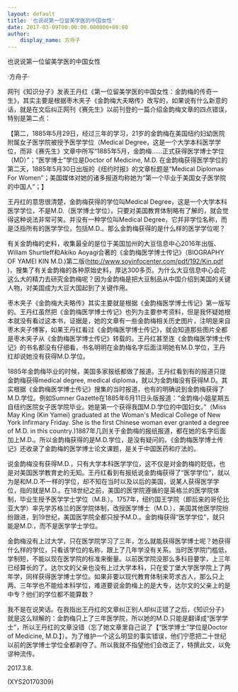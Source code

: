 ```yaml
---
layout: default
title: '也说说第一位留美学医的中国女性'
date: 2017-03-09T00:00:00.000000+08:00
author:
    display_name: 方舟子
---
```


也说说第一位留美学医的中国女性

·方舟子·

网刊《知识分子》发表王丹红《第一位留美学医的中国女性：金韵梅的传奇一生》，其实主要是根据枣木夹子《金韵梅大夫略传》改写的，如果说有什么新意的话，就是在文后纠正网刊《赛先生》以前刊登的一篇介绍金韵梅文章的四点错误，特别是第二点：

【第二，1885年5月29日，经过三年的学习，21岁的金韵梅在美国纽约妇幼医院附属女子医学院被授予医学学位（Medical Degree，这是一个大学本科医学学位，而非《赛先生》文章中所写“1885年5月，金韵梅......正式获得医学博士学位（MD）”；“医学博士”学位是Doctor of Medicine, M.D. 在金韵梅获得医学学位的第二天，1885年5月30日出版的《纽约时报》的文章标题是“Medical Diplomas For Women”；美国媒体对她的诸多报道均称她为“第一个毕业于美国女子医学院的中国人”；】

王丹红的意思很清楚，金韵梅获得的学位叫Medical Degree，这是一个大学本科医学学位，不是M.D.（医学博士学位）。只要对美国教育体制略有了解的，就会觉得这种说法非常可笑。并没有一种学位叫Medical Degree，它并非学位名称，而是泛指所有的医学学位，包括M.D.。那么金韵梅获得的是什么样的医学学位呢？

有关金韵梅的史料，收集最全的是位于美国加州的大豆信息中心2016年出版、Willam Shurtleff和Akiko Aoyagi合著的《金韵梅医学博士传记》（BIOGRAPHY OF YAMEI KIN M.D.)第二版(http://www.soyinfocenter.com/pdf/192/Kin.pdf )，搜集了有关金韵梅的各种原始史料，厚达300多页。为什么大豆信息中心会花这么大的精力去研究金韵梅呢？因为金韵梅是把大豆制品从中国介绍到美国的关键人物，对美国成为大豆大国起到了关键作用。

枣木夹子《金韵梅大夫略传》其实主要就是根据《金韵梅医学博士传记》第一版写的。王丹红虽然把《金韵梅医学博士传记》也列为主要参考资料，但是我怀疑她根本就没有看过这本书，证据是，她的文章有一些金韵梅相关历史图片，注明是来自枣木夹子博客，如果王丹红看过《金韵梅医学博士传记》，就会知道那些图片全都是枣木夹子从《金韵梅医学博士传记》转载的。王丹红甚至连《金韵梅医学博士传记》的书名都没有仔细看，书名明明在金韵梅名字后面注明她有M.D.学位，王丹红却说她没有获得M.D.学位。

1885年金韵梅毕业的时候，美国多家报纸都做了报道。王丹红看到有的报道只提金韵梅获得medical degree, medical diploma，就以为金韵梅没有获得M.D。其实根据《金韵梅医学博士传记》搜集的当时报道，也有的明确说到金韵梅获得了M.D.学位。例如Sumner Gazette在1885年6月11日头版报道：“金韵梅小姐星期五自纽约医院女子医学院毕业。她是第一个获得我国M.D.学位的中国妇女。”（Miss May King (Kin Yamei) graduated at the Woman's Medical College of New York Infirmary Friday. She is the first Chinese woman ever granted a degree of M.D. in this country.)1887年几则关于金韵梅的报纸报道，都在她的名字后面加上M.D.。所以金韵梅获得的是M.D.学位，是没有疑问的。《金韵梅医学博士传记》还收录了金韵梅的医学博士论文课题，是关于中国医药和疗法的。

说金韵梅没有获得M.D.，只有大学本科医学学位，这不仅是对金韵梅的贬低，也是对美国医学教育史的无知。王丹红看到有报纸说金韵梅获得了“医学学位”，就以为是和M.D.不一样的学位，却不知在当时以及以后的美国，说某人获得医学学位，指的就是M.D.。在18世纪之前，美国的医学院遵循的是英格兰的医学院体制，毕业生授予医学学士学位（M.B.）。1757年，纽约国王学院（即后来的哥伦比亚大学）率先学苏格兰的医学院体制，改授医学博士（M.D.），美国其他医学院纷纷跟进，到19世纪，美国医学院全都只授予M.D.。金韵梅获得“医学学位”，就只能是M.D.，而不是医学学士学位。

金韵梅没有上过大学，只在医学院学习了三年，怎么就能获得医学博士呢？她获得什么样的学位，只看该学位的名称，跟上了几年学没有关系。当时医学院门槛低，学制短，不能以现在医学院的标准来衡量。以前医学院没那么多科目要学，上三年已经算长的了。达尔文的父亲也没有上过大学本科，只在爱丁堡大学医学院上了两年学，同样获得医学博士学位。如果非要以现代教育体制来苛求古人，那么只上两、三年学也不能给本科学位，难道要说金韵梅上的是大专，达尔文的父亲上的是中专？他们的学位都不能算数？

我不是在说笑话。在我指出王丹红的文章纠正别人却纠正错了之后，《知识分子》就是这么辩解的：金韵梅只上了三年医学院，所以她的M.D.只能是翻译成“医学学士”，所以王丹红的文章没错（忘了她文章里自己说了【“医学博士”学位是Doctor of Medicine, M.D.】）。为了维护一个这么明显的事实错误，他们宁愿把二十世纪以前的医学博士学位全都剥夺了。所以我就不指望他们会改正了，特撰此文，以免谬种流传。

2017.3.8.

(XYS20170309)

